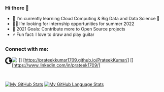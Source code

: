 ### Hi there 👋

- 🌱 I’m currently learning Cloud Computing & Big Data and Data Science 🤣
- 🧑‍💻 I’m looking for internship opportunities for summer 2022 
- 🥅 2021 Goals: Contribute more to Open Source projects
- ⚡ Fun fact: I love to draw and play guitar

### Connect with me:

[<img align="left" width="22px" src="https://raw.githubusercontent.com/iconic/open-iconic/master/svg/globe.svg" />] [https://prateekkumar1709.github.io/PrateekKumar/]
[<img align="left" width="22px" src="https://cdn.jsdelivr.net/npm/simple-icons@v3/icons/linkedin.svg" />][https://www.linkedin.com/in/prateek1709/]

<br />

[![My GitHub Stats](https://github-readme-stats.vercel.app/api/?username=PrateekKumar1709&count_private=true&theme=tokyonight&showicons=true)]()
[![My GitHub Language Stats](https://github-readme-stats.vercel.app/api/top-langs/?username=PrateekKumar1709&layout=compact&theme=tokyonight&showicons=true)](https://github.com/anuraghazra/github-readme-stats)

<!--
**PrateekKumar1709/PrateekKumar1709** is a ✨ _special_ ✨ repository because its `README.md` (this file) appears on your GitHub profile.

Here are some ideas to get you started:

- 🔭 I’m currently working on ...
- 🌱 I’m currently learning ...
- 👯 I’m looking to collaborate on ...
- 🤔 I’m looking for help with ...
- 💬 Ask me about ...
- 📫 How to reach me: ...
- 😄 Pronouns: ...
- ⚡ Fun fact: ...
-->

